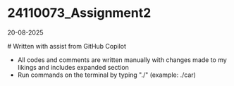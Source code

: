 # 24110073\_Assignment2

20-08-2025



\# Written with assist from GitHub Copilot

* All codes and comments are written manually with changes made to my likings and includes expanded section
* Run commands on the terminal by typing "./<exercise>" (example: ./car)
